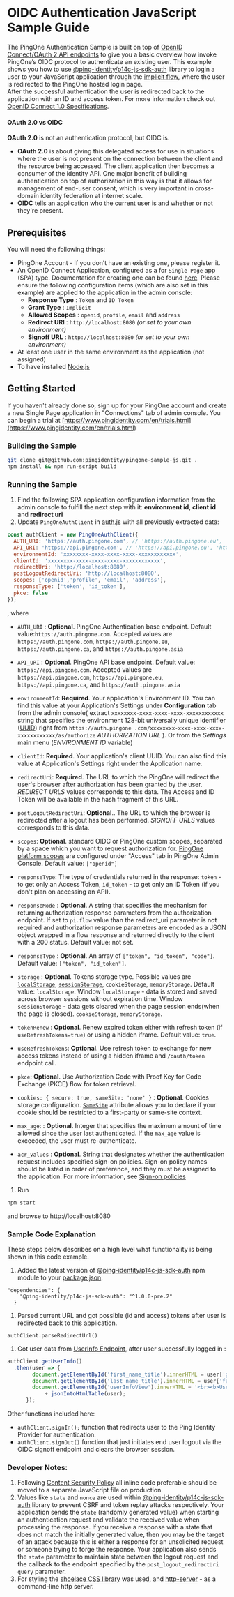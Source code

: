 # OIDC Authentication JavaScript Sample Guide
The PingOne Authentication Sample is built on top of [OpenID Connect/OAuth 2 API endpoints](https://apidocs.pingidentity.com/pingone/platform/v1/api/) to give 
you a basic overview how invoke PingOne’s OIDC protocol to authenticate an existing user. 
This example shows you how to 
use [@ping-identity/p14c-js-sdk-auth](https://www.npmjs.com/package/@ping-identity/p14c-js-sdk-auth) library to login a user to your JavaScript application through the [implicit flow](https://openid.net/specs/openid-connect-implicit-1_0.html), where the user is redirected to the PingOne hosted login page.  
After the successful authentication the user is redirected back to the application with an ID and access token.
For more information check out [OpenID Connect 1.0 Specifications](https://openid.net/developers/specs/).


#### OAuth 2.0 vs OIDC
**OAuth 2.0** is not an authentication protocol, but OIDC is. <br />
* **OAuth 2.0** is about giving this delegated access for use in situations where the user is not present on the connection between the client and the resource being accessed.
The client application then becomes a consumer of the identity API. One major benefit of building authentication on top of authorization in this way is that it allows for management of end-user consent, which is very important in cross-domain identity federation at internet scale.
* **OIDC** tells an application who the current user is and whether or not they're present.

## Prerequisites
You will need the following things:
 
- PingOne Account  - If you don’t have an existing one, please register it.
- An OpenID Connect Application, configured as a for `Single Page` app (SPA) type. Documentation for creating one can be found [here](https://docs.pingidentity.com/r/en-us/pingone/p1_add_app_worker).  Please ensure the following configuration items (which are also set in this example) are applied to the application in the admin console:
  - **Response Type** : `Token` and `ID Token`
  - **Grant Type** : `Implicit`
  - **Allowed Scopes** : `openid`, `profile`, `email` and `address`
  - **Redirect URI** : `http://localhost:8080` *(or set to your own environment)*
  - **Signoff URL** : `http://localhost:8080` *(or set to your own environment)*
- At least one user in the same environment as the application (not assigned)
- To have installed [Node.js](https://nodejs.org/en/download/)

## Getting Started
If you haven't already done so, sign up for your PingOne account and create a new Single Page application in "Connections" tab of admin console. You can begin a trial at [https://www.pingidentity.com/en/trials.html](https://www.pingidentity.com/en/trials.html)

### Building the Sample
```bash
git clone git@github.com:pingidentity/pingone-sample-js.git .
npm install && npm run-script build
```

### Running the Sample

1. Find the following SPA application configuration information from the admin console to fulfill the next step with it: **environment id**, **client id** and **redirect uri**
1. Update `PingOneAuthClient` in [auth.js](auth.js) with all previously extracted data:
```js
const authClient = new PingOneAuthClient({
  AUTH_URI: 'https://auth.pingone.com', // 'https://auth.pingone.eu', 'https://auth.pingone.ca' or 'https://auth.pingone.asia'
  API_URI: 'https://api.pingone.com', // 'https://api.pingone.eu', 'https://api.pingone.ca' or 'https://api.pingone.asia'
  environmentId: 'xxxxxxxx-xxxx-xxxx-xxxx-xxxxxxxxxxxx',
  clientId: 'xxxxxxxx-xxxx-xxxx-xxxx-xxxxxxxxxxxx',
  redirectUri: 'http://localhost:8080',
  postLogoutRedirectUri: 'http://localhost:8080',
  scopes: ['openid','profile', 'email', 'address'],
  responseType: ['token', 'id_token'],
  pkce: false
});
```
, where
- `AUTH_URI` : **Optional**. PingOne Authentication base endpoint. Default value:`https://auth.pingone.com`.  Accepted values are `https://auth.pingone.com`, `https://auth.pingone.eu`, `https://auth.pingone.ca`, and `https://auth.pingone.asia`

- `API_URI` : **Optional**. PingOne API base endpoint. Default value: `https://api.pingone.com`.  Accepted values are `https://api.pingone.com`, `https://api.pingone.eu`, `https://api.pingone.ca`, and `https://auth.pingone.asia`

- `environmentId`: **Required**. Your application's Environment ID. You can find this value at your Application's Settings under 
**Configuration** tab from the admin console( extract `xxxxxxxx-xxxx-xxxx-xxxx-xxxxxxxxxxxx` string that specifies the environment 128-bit universally unique identifier ([UUID](https://tools.ietf.org/html/rfc4122)) right from `https://auth.pingone
.com/xxxxxxxx-xxxx-xxxx-xxxx-xxxxxxxxxxxx/as/authorize` 
*AUTHORIZATION URL* ). Or from the *Settings* main menu (*ENVIRONMENT ID* variable)

- `clientId`: **Required**. Your application's client UUID. You can also find this value at Application's Settings right under the 
Application name.

- `redirectUri`: **Required**. The URL to which the PingOne will redirect the user's browser after authorization has been granted by 
the user. *REDIRECT URLS* values corresponds to this data. The Access and ID Token will be available in the hash fragment of this URL.

- `postLogoutRedirectUri`: **Optional**.. The URL to which the browser is redirected after a logout has been performed. *SIGNOFF URLS* values corresponds to this data. 

- `scopes`:  **Optional**. standard OIDC or PingOne custom scopes, separated by a space which you want to request authorization for.
 [PingOne platform scopes](https://apidocs.pingidentity.com/pingone/platform/v1/api/#access-services-through-scopes-and-roles) are configured under "Access" tab in PingOne Admin Console. Default value: `["openid"]`

- `responseType`: The type of credentials returned in the response: `token` - to get only an Access Token, `id_token` - to get only an ID Token (if you don't plan on accessing an API).

- `responseMode` :  **Optional**.  A string that specifies the mechanism for returning authorization response parameters from the authorization endpoint. If set to `pi.flow` value than the redirect_uri parameter is not required and authorization response parameters are encoded as a JSON object wrapped in a flow response and returned directly to the client with a 200 status.
Default value: not set. 

- `responseType` : **Optional**. An array of `["token", "id_token", "code"]`. Default value: `["token", "id_token"]`.

- `storage` :  **Optional**. Tokens storage type. Possible values are [`localStorage`](https://developer.mozilla.org/en-US/docs/Web/API/Window/localStorage), [`sessionStorage`](https://developer.mozilla.org/en-US/docs/Web/API/Window/sessionStorage), `cookieStorage`, `memoryStorage`. Default value: `localStorage`.
Window `localStorage` - data is stored and saved across browser sessions without expiration time. 
Window `sessionStorage` - data gets cleared when the page session ends(when the page is closed). 
`cookieStorage`, `memoryStorage`.

- `tokenRenew` :  **Optional**. Renew expired token either with refresh token (if `useRefreshTokens=true`) or using a hidden iframe. Default value: `true`.

- `useRefreshTokens`: **Optional**. Use refresh token to exchange for new access tokens instead of using a hidden iframe and `/oauth/token` endpoint call.   

- `pkce`: **Optional**. Use Authorization Code with Proof Key for Code Exchange (PKCE) flow for token retrieval.

- `cookies: {
           secure: true,
           sameSite: 'none'
       }` : **Optional**. Cookies storage configuration. 
       [`SameSite`](https://developer.mozilla.org/en-US/docs/Web/HTTP/Headers/Set-Cookie/SameSite) attribute allows you to declare if your cookie should be restricted to a first-party or same-site context.

- `max_age`: : **Optional**.  Integer that specifies the maximum amount of time allowed since the user last authenticated. If the `max_age` value is exceeded, the user must re-authenticate.

- `acr_values` : **Optional**. String  that designates whether the authentication request includes specified sign-on policies. Sign-on policy names should be listed in order of preference, and they must be assigned to the application. For more information, see [Sign-on policies](https://apidocs.pingidentity.com/pingone/platform/v1/api/#sign-on-policies)

1. Run
```bash
npm start
```
and browse to http://localhost:8080 

### Sample Code Explanation
These steps below describes on a high level what functionality is being shown in this code example.

1. Added the latest version of [@ping-identity/p14c-js-sdk-auth](https://www.npmjs.com/package/@ping-identity/p14c-js-sdk-auth) npm module to your [package.json](package.json):
```
"dependencies": {
    "@ping-identity/p14c-js-sdk-auth": "^1.0.0-pre.2"
  }
``` 
1. Parsed current URL and got possible (id and access) tokens after user is redirected back to this application.
```
authClient.parseRedirectUrl()
```
1. Got user data from [UserInfo Endpoint](https://openid.net/specs/openid-connect-implicit-1_0.html#UserInfo),
 after user successfully logged in :
```js
authClient.getUserInfo()
  .then(user => {
        document.getElementById('first_name_title').innerHTML = user['given_name'];
        document.getElementById('last_name_title').innerHTML = user['family_name'];
        document.getElementById('userInfoView').innerHTML = '<br><b>User Details</b><br>'
            + jsonIntoHtmlTable(user);
      });
```

Other functions included here: 
- `authClient.signIn();` function that redirects user to the Ping Identity Provider for authentication:
- `authClient.signOut()` function that just initiates end user logout via the OIDC signoff endpoint and clears the browser session.
 

### Developer Notes:
1. Following [Content Security Policy](https://www.owasp.org/index.php/Content_Security_Policy_Cheat_Sheet#Refactoring_inline_code) all inline code preferable should be moved to a 
separate JavaScript file on production.
1. Values like `state` and `nonce` are used within [@ping-identity/p14c-js-sdk-auth](https://www.npmjs.com/package/@ping-identity/p14c-js-sdk-auth) library to prevent CSRF and token replay attacks respectively.
Your application sends the `state` (randomly generated value) when starting an authentication request and validate the received value when processing the response. If you receive a response with a state that does not match the initially generated value,
 then you may be the target of an attack because this is either a response for an unsolicited request or someone trying to forge the response.
 Your application also sends the `state` parameter to maintain state between the logout request and the callback to the endpoint specified by the `post_logout_redirectUri query` parameter.
1. For styling the [shoelace CSS library](https://shoelace.style/) was used, and [http-server](https://www.npmjs.com/package/http-server) - as a command-line http server.
